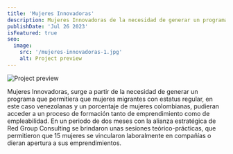 ```yaml
---
title: 'Mujeres Innovadoras'
description: Mujeres Innovadoras de la necesidad de generar un programa que permitiera que mujeres migrantes pudieran acceder a un proceso de formación.
publishDate: 'Jul 26 2023'
isFeatured: true
seo:
  image:
    src: '/mujeres-innovadoras-1.jpg'
    alt: Project preview
---
```


![Project preview](/mujeres-innovadoras-1.jpg)

Mujeres Innovadoras, surge a partir de la necesidad de generar un programa que permitiera que mujeres migrantes con estatus regular, en este caso venezolanas y un porcentaje de mujeres colombianas, pudieran acceder a un proceso de formación tanto de emprendimiento como de empleabilidad. En un periodo de dos meses con la alianza estratégica de Red Group Consulting se brindaron unas sesiones teórico-prácticas, que permitieron que 15 mujeres se vincularon laboralmente en compañías o dieran apertura a sus emprendimientos.
